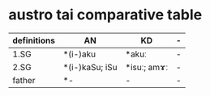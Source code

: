 # austro tai comparative table

|definitions|AN|KD|-|
|-----------|------------|-----------|------------|
|1.SG|*(i-)aku|*akuː|-|
|2.SG|*(i-)kaSu; iSu|*isuː; amɤː|-|
|father|*-|-|-|
